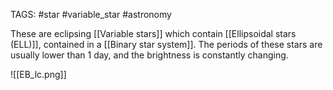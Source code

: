 TAGS: #star #variable_star #astronomy 

These are eclipsing [[Variable stars]] which contain [[Ellipsoidal stars (ELL)]], contained in a [[Binary star system]]. The periods of these stars are usually lower than 1 day, and the brightness is constantly changing. 

![[EB_lc.png]]
